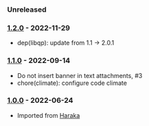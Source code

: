 
### Unreleased

### [1.2.0] - 2022-11-29

- dep(libqp): update from 1.1 -> 2.0.1


### [1.1.0] - 2022-09-14

- Do not insert banner in text attachments, #3
- chore(climate): configure code climate


### [1.0.0] - 2022-06-24

- Imported from [Haraka](https://github.com/haraka/Haraka)



[1.0.0]: https://github.com/haraka/email-message/releases/tag/1.0.0
[1.1.0]: https://github.com/haraka/email-message/releases/tag/1.1.0
[1.2.0]: https://github.com/haraka/email-message/releases/tag/1.2.0
